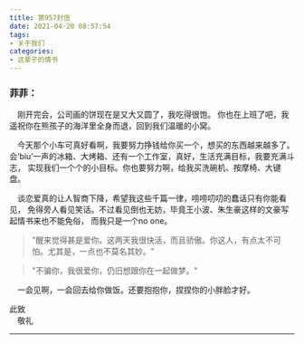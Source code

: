 ```yaml
---
title: 第957封信
date: 2021-04-20 08:57:54
tags: 
- 关于我们
categories: 
- 这辈子的情书
---
```



### 菲菲：

&ensp;&ensp;刚开完会，公司画的饼现在是又大又圆了，我吃得很饱。
你也在上班了吧，我遥祝你在熊孩子的海洋里全身而退，回到我们温暖的小窝。   

&ensp;&ensp;今天那个小车可真好看啊，我要努力挣钱给你买一个，想买的东西越来越多了。
会‘biu’一声的冰箱、大烤箱、还有一个工作室，真好，生活充满目标，我要充满斗志，
实现我们一个个的小目标。你也要努力啊，给我买洗碗机、按摩椅、大键盘。
<!--more-->   
&ensp;&ensp;谈恋爱真的让人智商下降，希望我这些千篇一律，唠唠叨叨的蠢话只有你能看见，
免得旁人看见笑话。不过看见倒也无妨，毕竟王小波、朱生豪这样的文豪写起情书来也不能免俗，
而我只是一个no one。  
> "醒来觉得甚是爱你。这两天我很快活，而且骄傲。你这人，有点太不可怕。尤其是，一点也不莫名其妙。"   

> "不骗你，我很爱你，仍旧想跟你在一起做梦。"    

 &ensp;&ensp;一会见啊，一会回去给你做饭。还要抱抱你，捏捏你的小胖脸才好。

    
此致   
&ensp;&ensp;敬礼   
   
---    
      


